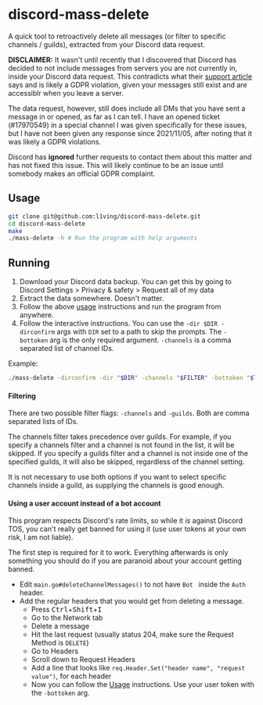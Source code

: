 # discord-mass-delete

A quick tool to retroactively delete all messages (or filter to specific channels / guilds), extracted from your Discord data request.

**DISCLAIMER:** It wasn't until recently that I discovered that Discord has decided to not include messages from servers you are not currently in, inside your Discord data request. This contradicts what their [support article](https://support.discord.com/hc/en-us/articles/360004957991) says and is likely a GDPR violation, given your messages still exist and are accessiblr when you leave a server.

The data request, however, still does include all DMs that you have sent a message in or opened, as far as I can tell. I have an opened ticket (#17970549) in a special channel I was given specifically for these issues, but I have not been given any response since 2021/11/05, after noting that it was likely a GDPR violations.

Discord has **ignored** further requests to contact them about this matter and has not fixed this issue. This will likely continue to be an issue until somebody makes an official GDPR complaint.

## Usage

```bash
git clone git@github.com:l1ving/discord-mass-delete.git
cd discord-mass-delete
make
./mass-delete -h # Run the program with help arguments
```

## Running

1. Download your Discord data backup. You can get this by going to Discord Settings > Privacy & safety > Request all of my data
2. Extract the data somewhere. Doesn't matter.
3. Follow the above [usage](#Usage) instructions and run the program from anywhere.
4. Follow the interactive instructions. You can use the `-dir $DIR -dirconfirm` args with `DIR` set to a path to skip the prompts.
The `-bottoken` arg is the only required argument. `-channels` is a comma separated list of channel IDs.

Example:
```bash
./mass-delete -dirconfirm -dir "$DIR" -channels "$FILTER" -bottoken "$TOKEN"
```

#### Filtering

There are two possible filter flags: `-channels` and `-guilds`. Both are comma separated lists of IDs.

The channels filter takes precedence over guilds. 
For example, if you specify a channels filter and a channel is not found in the list, it will be skipped.
If you specify a guilds filter and a channel is not inside one of the specified guilds, it will also be skipped, regardless of the channel setting.

It is not necessary to use both options if you want to select specific channels inside a guild, as supplying the channels is good enough.

#### Using a user account instead of a bot account

This program respects Discord's rate limits, so while it *is* against Discord TOS, you can't really get banned for using it (use user tokens at your own risk, I am not liable).

The first step is required for it to work. 
Everything afterwards is only something you should do if you are paranoid about your account getting banned.

- Edit `main.go#deleteChannelMessages()` to not have `Bot ` inside the `Auth` header.
- Add the regular headers that you would get from deleting a message.
  - Press <kbd>Ctrl</kbd>+<kbd>Shift</kbd>+<kbd>I</kbd>
  - Go to the Network tab
  - Delete a message
  - Hit the last request (usually status 204, make sure the Request Method is `DELETE`)
  - Go to Headers
  - Scroll down to Request Headers
  - Add a line that looks like `req.Header.Set("header name", "request value")`, for each header
  - Now you can follow the [Usage](#Usage) instructions. Use your user token with the `-bottoken` arg.
